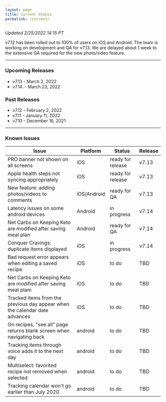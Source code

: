```yaml
---
layout: page
title: Current Status
permalink: /current/
---
```


_Updated 2/25/2022 14:15 PT_

v7.12 has been rolled out to 100% of users on iOS and Android. The team is working on development and QA for v7.13. We are delayed about 1 week to the extensive QA required for the new photo/video feature.

***

### Upcoming Releases
- v7.13   - March 2, 2022
- v7.14.  - March 23, 2022
 
### Past Releases
- v7.12   - February 2, 2022
- v7.11   - January 11, 2022
- v7.10   - December 16, 2021

***

### Known Issues

|Issue                          |Platform   | Status    | Release           |
| ---                           | ---       | ---       | ---               |
|PRO banner not shown on all screens|iOS|ready for release| v7.13|
|Apple health steps not syncing appropriately|iOS|ready for release| v7.13|
|New feature: adding photos/videos to comments|iOS/Android|ready for QA| v7.13|
|Latency issues on some android devices|Android|in progress| v7.14|
|Net Carbs on Keeping Keto are modified after saving meal plan|Android|ready for QA| v7.14|
|Conquer Cravings: duplicate items displayed|iOS|in progress| v7.14|
|Bad request error appears when editing a saved recipe|iOS|to do| TBD|
|Net Carbs on Keeping Keto are modified after saving meal plam|iOS|to do| TBD|
|Tracked items from the previous day appear when the calendar date advances |iOS|to do| TBD|
|On recipes, "see all" page returns blank screen when navigating back |android|to do| TBD|
|Tracking items through voice adds it to the next day |android|to do| TBD|
|Multiselect: favorited recipe not removed when selected |android|to do| TBD|
|Tracking calendar won't go earlier than July 2020 |android|to do| TBD|
